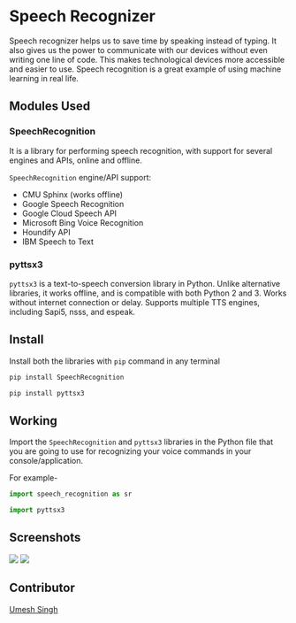 # Speech Recognizer
Speech recognizer helps us to save time by speaking instead of typing. 
It also gives us the power to communicate with our devices without even writing one line of code. 
This makes technological devices more accessible and easier to use. Speech recognition is a great example of using machine learning in real life.

## Modules Used

### SpeechRecognition

It is a library for performing speech recognition, with support for several engines and APIs, online and offline.

`SpeechRecognition` engine/API support:

- CMU Sphinx (works offline)
- Google Speech Recognition
- Google Cloud Speech API
- Microsoft Bing Voice Recognition
- Houndify API
- IBM Speech to Text

### pyttsx3 

`pyttsx3` is a text-to-speech conversion library in Python. Unlike alternative libraries, it works offline, and is compatible with both Python 2 and 3. Works without internet connection or delay. Supports multiple TTS engines, including Sapi5, nsss, and espeak.

## Install

Install both the libraries with `pip` command in any terminal

```python
pip install SpeechRecognition

pip install pyttsx3
```

## Working

Import the `SpeechRecognition` and `pyttsx3` libraries in the Python file that you are going to use for recognizing your voice commands in your console/application.

For example-

```python
import speech_recognition as sr 

import pyttsx3                                                        
```

## Screenshots

<img src="https://github.com/Umesh-01/Rotten-Scripts/blob/patch-3/Python/Speech_Recognizer/Images/speech_recognition4.png">

<img src="https://github.com/Umesh-01/Rotten-Scripts/blob/patch-3/Python/Speech_Recognizer/Images/speech_recognition2.png">

## Contributor
<a href="https://github.com/Umesh-01">Umesh Singh</a>
